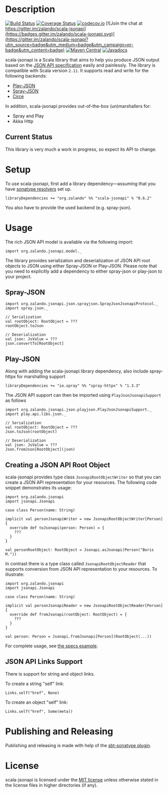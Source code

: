 # Description

[![Build Status](https://travis-ci.org/zalando/scala-jsonapi.svg)](https://travis-ci.org/zalando/scala-jsonapi)
[![Coverage Status](https://coveralls.io/repos/zalando/scala-jsonapi/badge.svg?branch=master&service=github)](https://coveralls.io/github/zalando/scala-jsonapi?branch=master)
[![codecov.io](https://codecov.io/github/zalando/scala-jsonapi/coverage.svg?branch=master)](https://codecov.io/github/zalando/scala-jsonapi?branch=master)
[![Join the chat at https://gitter.im/zalando/scala-jsonapi](https://badges.gitter.im/zalando/scala-jsonapi.svg)](https://gitter.im/zalando/scala-jsonapi?utm_source=badge&utm_medium=badge&utm_campaign=pr-badge&utm_content=badge)
[![Maven Central](https://maven-badges.herokuapp.com/maven-central/org.zalando/scala-jsonapi_2.11/badge.svg)](https://maven-badges.herokuapp.com/maven-central/org.zalando/scala-jsonapi_2.11)
[![Javadocs](https://www.javadoc.io/badge/org.zalando/scala-jsonapi_2.11.svg)](https://www.javadoc.io/doc/org.zalando/scala-jsonapi_2.11)

scala-jsonapi is a Scala library that aims to help you produce JSON output based on the [JSON API specification][jsonapi] easily and painlessly. The library is compatible with Scala version `2.11`. It supports read and write for the following backends:

 * [Play-JSON]
 * [Spray-JSON]
 * [Circe]

In addition, scala-jsonapi provides out-of-the-box (un)marshallers for:

 * Spray and Play
 * Akka Http

## Current Status
This library is very much a work in progress, so expect its API to change.

# Setup

To use scala-jsonapi, first add a library dependency—assuming that you have [sonatype resolvers] set up.

    libraryDependencies += "org.zalando" %% "scala-jsonapi" % "0.6.2"

You also have to provide the used backend (e.g. spray-json).

# Usage

The rich JSON API model is available via the following import:

    import org.zalando.jsonapi.model._

The library provides serialization and deserialization of JSON API root objects to JSON using either Spray-JSON or Play-JSON. Please note that you need to explicitly add a dependency to either spray-json or play-json to your project.

## Spray-JSON

    import org.zalando.jsonapi.json.sprayjson.SprayJsonJsonapiProtocol._
    import spray.json._

    // Serialization
    val rootObject: RootObject = ???
    rootObject.toJson

    // Deserialization
    val json: JsValue = ???
    json.convertTo[RootObject]

## Play-JSON

Along with adding the scala-jsonapi library dependency, also include spray-httpx for marshalling support

    libraryDependencies += "io.spray" %% "spray-httpx" % "1.3.3"

The JSON API support can then be imported using `PlayJsonJsonapiSupport` as follows

    import org.zalando.jsonapi.json.playjson.PlayJsonJsonapiSupport._
    import play.api.libs.json._

    // Serialization
    val rootObject: RootObject = ???
    Json.toJson(rootObject)

    // Deserialization
    val json: JsValue = ???
    Json.fromJson[RootObject](json)

## Creating a JSON API Root Object

scala-jsonapi provides type class `JsonapiRootObjectWriter` so that you can create a JSON API representation for your resources. The following code snippet demonstrates its usage:

    import org.zalando.jsonapi
    import jsonapi.Jsonapi

    case class Person(name: String)

    implicit val personJsonapiWriter = new JsonapiRootObjectWriter[Person] {
      override def toJsonapi(person: Person) = {
        ???
      }
    }

    val personRootObject: RootObject = Jsonapi.asJsonapi(Person("Boris M."))

In contrast there is a type class called `JsonapiRootObjectReader` that supports conversion from JSON API representation to your resources. To illustrate:

    import org.zalando.jsonapi
    import jsonapi.Jsonapi

    case class Person(name: String)

    implicit val personJsonapiReader = new JsonapiRootObjectReader[Person] {
      override def fromJsonapi(rootObject: RootObject) = {
        ???
      }
    }

    val person: Person = Jsonapi.fromJsonapi[Person](RootObject(...))

For complete usage, see [the specs example].

## JSON API Links Support

There is support for string and object links.

To create a string "self" link:

    Links.self("href", None)

To create an object "self" link:

    Links.self("href", Some(meta))

# Publishing and Releasing

Publishing and releasing is made with help of the [sbt-sonatype plugin].

# License

scala-jsonapi is licensed under the [MIT license](LICENSE) unless otherwise stated in the license files in higher directories (if any).

[sbt-sonatype plugin]: https://github.com/xerial/sbt-sonatype
[the specs example]: src/test/scala/org/zalando/jsonapi/json/ExampleSpec.scala
[sonatype resolvers]: http://www.scala-sbt.org/0.13/docs/Resolvers.html#Maven
[jsonapi]: http://jsonapi.org/
[Play-JSON]: https://www.playframework.com/documentation/2.5.x/ScalaJson
[Spray-JSON]: https://github.com/spray/spray-json
[Circe]: https://github.com/travisbrown/circe
